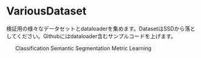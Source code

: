# VariousDataset
検証用の様々なデータセットとdataloaderを集めます。DatasetはSSDから落としてください。Githubにはdataloader含むサンプルコードを上げます。

<ul>
  <li　style="font-size:180%;">Classification</li>
  <li　style="font-size:180%;">Semantic Segmentation</li>
  <li　style="font-size:180%;">Metric Learning</li>
</ul>

